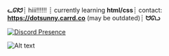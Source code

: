 **ᓚᘏᗢ**┊
hiii!!!!!! ┊ 
currently learning **html/css**┊ 
contact: **https://dotsunny.carrd.co**
(may be outdated)┊ 
**ᗢᘏᓗ**


[![Discord Presence](https://lanyard.cnrad.dev/api/851127356595634196)](https://discord.com/users/851127356595634196)

![Alt text](https://spotify-recently-played-readme.vercel.app/api?user=flqfl8x1epum63o703h66qvv6)
